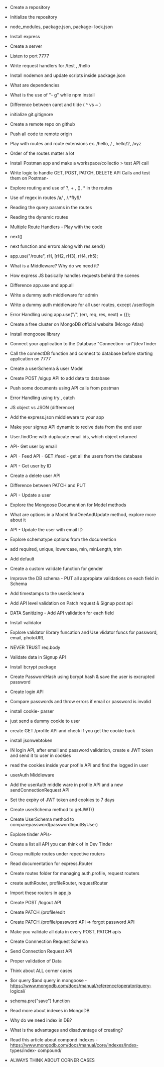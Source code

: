 -   Create a repository

-   Initialize the repository

-  node_modules, package.json, package-  lock.json

-  Install express

-  Create a server

-  Listen to port 7777

-  Write request handlers for /test , /hello

-  Install nodemon and update scripts inside package.json

-  What are dependencies

-  What is the use of "-  g" while npm install

-  Difference between caret and tilde ( ^ vs ~ )

- initialize git.gitignore

- Create a remote repo on github

- Push all code to remote origin

- Play with routes and route extensions ex. /hello, / , hello/2, /xyz

- Order of the routes matter a lot

- Install Postman app and make a workspace/collectio > test API call

- Write logic to handle GET, POST, PATCH, DELETE API Calls and test them on Postman- 

- Explore routing and use of ?, + , (), * in the routes

- Use of regex in routes /a/ , /.*fly$/

- Reading the query params in the routes

- Reading the dynamic routes

- Multiple Route Handlers -   Play with the code

- next()

- next function and errors along with res.send()

- app.use("/route", rH, [rH2, rH3], rH4, rh5);

- What is a Middleware? Why do we need it?

- How express JS basically handles requests behind the scenes

- Difference app.use and app.all

- Write a dummy auth middleware for admin

- Write a dummy auth middleware for all user routes, except /user/login

- Error Handling using app.use("/", (err, req, res, next) = {});

- Create a free cluster on MongoDB official website (Mongo Atlas)

- Install mongoose library

- Connect your application to the Database "Connection-  url"/devTinder

- Call the connectDB function and connect to database before starting application on 7777

- Create a userSchema & user Model

- Create POST /sigup API to add data to database

- Push some documents using API calls from postman

- Error Handling using try , catch

- JS object vs JSON (difference)

- Add the express.json middleware to your app

- Make your signup API dynamic to recive data from the end user

- User.findOne with duplucate email ids, which object returned

- API-   Get user by email

- API -   Feed API -   GET /feed -   get all the users from the database

- API -   Get user by ID

- Create a delete user API

- Difference between PATCH and PUT

- API -   Update a user

- Explore the Mongoose Documention for Model methods

- What are options in a Model.findOneAndUpdate method, explore more about it

- API -   Update the user with email ID

- Explore schematype options from the documention

- add required, unique, lowercase, min, minLength, trim

- Add default

- Create a custom validate function for gender

- Improve the DB schema -   PUT all appropiate validations on each field in Schema

- Add timestamps to the userSchema

- Add API level validation on Patch request & Signup post api

- DATA Sanitizing -   Add API validation for each field

- Install validator

- Explore validator library funcation and Use vlidator funcs for password, email, photoURL

- NEVER TRUST req.body

- Validate data in Signup API

- Install bcrypt package

- Create PasswordHash using bcrypt.hash & save the user is excrupted password

- Create login API

- Compare passwords and throw errors if email or password is invalid

- install cookie-  parser

- just send a dummy cookie to user

- create GET /profile APi and check if you get the cookie back

- install jsonwebtoken

- IN login API, after email and password validation, create e JWT token and send it to user in cookies

- read the cookies inside your profile API and find the logged in user

- userAuth Middleware

- Add the userAuth middle ware in profile API and a new sendConnectionRequest API

- Set the expiry of JWT token and cookies to 7 days

- Create userSchema method to getJWT()

- Create UserSchema method to comparepassword(passwordInputByUser)

- Explore tinder APIs- 

- Create a list all API you can think of in Dev Tinder

- Group multiple routes under repective routers

- Read documentation for express.Router

- Create routes folder for managing auth,profile, request routers

- create authRouter, profileRouter, requestRouter

- Import these routers in app.js

- Create POST /logout API

- Create PATCH /profile/edit

- Create PATCH /profile/password API => forgot password API

- Make you validate all data in every POST, PATCH apis

- Create Connnection Request Schema

- Send Connection Request API

- Proper validation of Data

- Think about ALL corner cases

- $or query $and query in mongoose -   https://www.mongodb.com/docs/manual/reference/operator/query-  logical/

- schema.pre("save") function

- Read more about indexes in MongoDB

- Why do we need index in DB?

- What is the advantages and disadvantage of creating?

- Read this article about compond indexes -   https://www.mongodb.com/docs/manual/core/indexes/index-  types/index-  compound/

- ALWAYS THINK ABOUT CORNER CASES